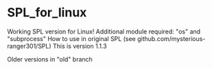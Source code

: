 # SPL_for_linux
Working SPL version for Linux! Additional module required: "os" and "subprocess"
How to use in original SPL (see github.com/mysterious-ranger301/SPL)
This is version 1.1.3

Older versions in "old" branch
